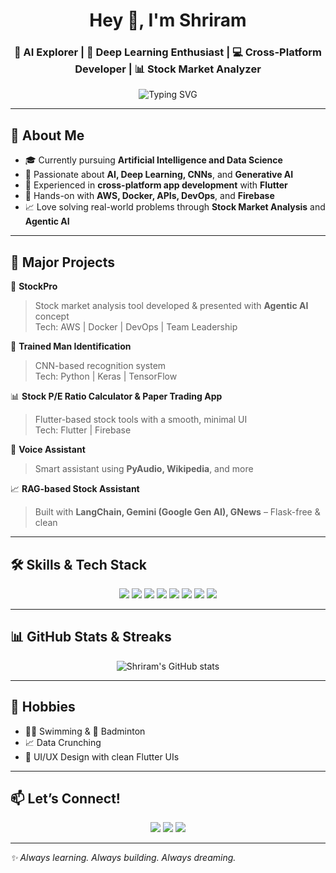 <h1 align="center">Hey 👋, I'm Shriram</h1>
<h3 align="center">🚀 AI Explorer | 🧠 Deep Learning Enthusiast | 💻 Cross-Platform Developer | 📊 Stock Market Analyzer</h3>

<p align="center">
  <img src="https://readme-typing-svg.demolab.com?font=Fira+Code&size=22&pause=1000&center=true&vCenter=true&width=450&lines=Hello%2C+World!+I'm+Shriram.;AI+%7C+Data+Science+%7C+Flutter+Dev.;Love+Stock+Analysis+%26+Gen+AI+Projects!" alt="Typing SVG" />
</p>

---

## 🌟 About Me

- 🎓 Currently pursuing **Artificial Intelligence and Data Science**
- 🧠 Passionate about **AI, Deep Learning, CNNs**, and **Generative AI**
- 📲 Experienced in **cross-platform app development** with **Flutter**
- 💼 Hands-on with **AWS, Docker, APIs, DevOps**, and **Firebase**
- 📈 Love solving real-world problems through **Stock Market Analysis** and **Agentic AI**

---

## 💼 Major Projects

🚀 **StockPro**  
> Stock market analysis tool developed & presented with **Agentic AI** concept  
> Tech: AWS | Docker | DevOps | Team Leadership

🧠 **Trained Man Identification**  
> CNN-based recognition system  
> Tech: Python | Keras | TensorFlow

📊 **Stock P/E Ratio Calculator & Paper Trading App**  
> Flutter-based stock tools with a smooth, minimal UI  
> Tech: Flutter | Firebase

🤖 **Voice Assistant**  
> Smart assistant using **PyAudio, Wikipedia**, and more

📈 **RAG-based Stock Assistant**  
> Built with **LangChain, Gemini (Google Gen AI), GNews** – Flask-free & clean

---

## 🛠️ Skills & Tech Stack

<p align="center">
  <img src="https://img.shields.io/badge/Python-3776AB?style=for-the-badge&logo=python&logoColor=white"/>
  <img src="https://img.shields.io/badge/TensorFlow-FF6F00?style=for-the-badge&logo=tensorflow&logoColor=white"/>
  <img src="https://img.shields.io/badge/Keras-D00000?style=for-the-badge&logo=keras&logoColor=white"/>
  <img src="https://img.shields.io/badge/Flutter-02569B?style=for-the-badge&logo=flutter&logoColor=white"/>
  <img src="https://img.shields.io/badge/Firebase-FFCA28?style=for-the-badge&logo=firebase&logoColor=black"/>
  <img src="https://img.shields.io/badge/Gemini-4285F4?style=for-the-badge&logo=google&logoColor=white"/>
  <img src="https://img.shields.io/badge/AWS-232F3E?style=for-the-badge&logo=amazon-aws&logoColor=white"/>
  <img src="https://img.shields.io/badge/Docker-2496ED?style=for-the-badge&logo=docker&logoColor=white"/>
</p>

---

## 📊 GitHub Stats & Streaks

<p align="center">
  <img src="https://portfolio-website-coral-omega-73.vercel.app/&show_icons=true&theme=radical" alt="Shriram's GitHub stats"/>
</p>

---

## 🏸 Hobbies

- 🏊‍♂️ Swimming & 🏸 Badminton
- 📈 Data Crunching
- 🎨 UI/UX Design with clean Flutter UIs

---

## 📫 Let’s Connect!

<p align="center">
  <a href="https://www.linkedin.com/in/shriram30704/" target="_blank"><img src="https://img.shields.io/badge/LinkedIn-blue?style=for-the-badge&logo=linkedin" /></a>
  <a href="mailto:shriram30704@gmail.com"><img src="https://img.shields.io/badge/Email-D14836?style=for-the-badge&logo=gmail&logoColor=white" /></a>
  <a href="https://github.com/shriram30704"><img src="https://img.shields.io/badge/GitHub-100000?style=for-the-badge&logo=github&logoColor=white" /></a>
</p>

---

*✨ Always learning. Always building. Always dreaming.*



